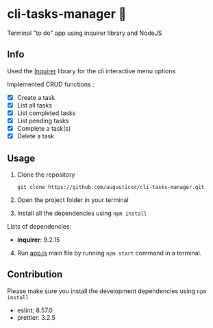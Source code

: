 # cli-tasks-manager 📝

Terminal "to do" app using inquirer library and NodeJS

## Info

Used the [Inquirer](https://www.npmjs.com/package/inquirer) library for the cli interactive menu options

Implemented CRUD functions :

- [x] Create a task
- [x] List all tasks
- [x] List completed tasks
- [x] List pending tasks
- [x] Complete a task(s)
- [x] Delete a task

## Usage

1. Clone the repository

    ```
    git clone https://github.com/augusticor/cli-tasks-manager.git
    ```

2. Open the project folder in your terminal

3. Install all the dependencies using `npm install`

Lists of dependencies:

- **inquirer**: 9.2.15

4. Run [app.js](app.js) main file by running `npm start` command in a terminal.

## Contribution

Please make sure you install the development dependencies using `npm install`

- eslint: 8.57.0
- prettier: 3.2.5